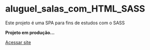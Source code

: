 # aluguel_salas_com_HTML_SASS
Este projeto é uma SPA para fins de estudos com o SASS

<strong>Projeto em produção...</strong>

<a href='https://youthful-clarke-9a166d.netlify.app/'>Acessar site</a>
